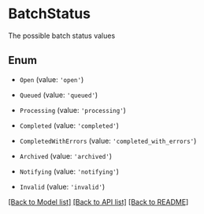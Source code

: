 # BatchStatus

The possible batch status values

## Enum

* `Open` (value: `'open'`)

* `Queued` (value: `'queued'`)

* `Processing` (value: `'processing'`)

* `Completed` (value: `'completed'`)

* `CompletedWithErrors` (value: `'completed_with_errors'`)

* `Archived` (value: `'archived'`)

* `Notifying` (value: `'notifying'`)

* `Invalid` (value: `'invalid'`)

[[Back to Model list]](../README.md#documentation-for-models) [[Back to API list]](../README.md#documentation-for-api-endpoints) [[Back to README]](../README.md)
